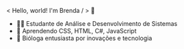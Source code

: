< Hello, world! I'm Brenda / > 👋
- 👩‍🎓 Estudante de Análise e Desenvolvimento de Sistemas 
- 🌱 Aprendendo CSS, HTML, C#, JavaScript
- 🧪  Bióloga entusiasta por inovações e tecnologia 


  
